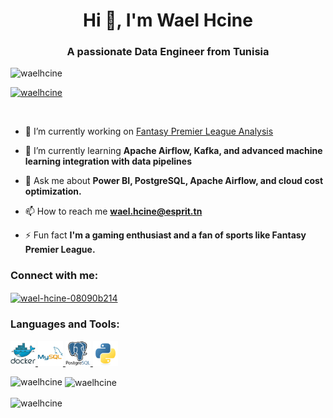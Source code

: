 <h1 align="center">Hi 👋, I'm Wael Hcine</h1>
<h3 align="center">A passionate Data Engineer from Tunisia</h3>

<p align="left"> <img src="https://komarev.com/ghpvc/?username=waelhcine&label=Profile%20views&color=0e75b6&style=flat" alt="waelhcine" /> </p>

<p align="left"> <a href="https://github.com/ryo-ma/github-profile-trophy"><img src="https://github-profile-trophy.vercel.app/?username=waelhcine" alt="waelhcine" /></a> </p>

<p align="left"> <a href="https://twitter.com/" target="blank"><img src="https://img.shields.io/twitter/follow/?logo=twitter&style=for-the-badge" alt="" /></a> </p>

- 🔭 I’m currently working on [Fantasy Premier League Analysis](https://github.com/waelhcine/Fantasy-Premier-League)

- 🌱 I’m currently learning **Apache Airflow, Kafka, and advanced machine learning integration with data pipelines**

- 💬 Ask me about **Power BI, PostgreSQL, Apache Airflow, and cloud cost optimization.**

- 📫 How to reach me **wael.hcine@esprit.tn**

- ⚡ Fun fact **I'm a gaming enthusiast and a fan of sports like Fantasy Premier League.**

<h3 align="left">Connect with me:</h3>
<p align="left">
<a href="https://linkedin.com/in/wael-hcine-08090b214/" target="blank"><img align="center" src="https://raw.githubusercontent.com/rahuldkjain/github-profile-readme-generator/master/src/images/icons/Social/linked-in-alt.svg" alt="wael-hcine-08090b214" height="30" width="40" /></a>
</p>

<h3 align="left">Languages and Tools:</h3>
<p align="left"> 
  <a href="https://www.docker.com/" target="_blank" rel="noreferrer"> 
    <img src="https://raw.githubusercontent.com/devicons/devicon/master/icons/docker/docker-original-wordmark.svg" alt="docker" width="40" height="40"/> 
  </a> 
  <a href="https://www.mysql.com/" target="_blank" rel="noreferrer"> 
    <img src="https://raw.githubusercontent.com/devicons/devicon/master/icons/mysql/mysql-original-wordmark.svg" alt="mysql" width="40" height="40"/> 
  </a> 
  <a href="https://www.postgresql.org" target="_blank" rel="noreferrer"> 
    <img src="https://raw.githubusercontent.com/devicons/devicon/master/icons/postgresql/postgresql-original-wordmark.svg" alt="postgresql" width="40" height="40"/> 
  </a> 
  <a href="https://www.python.org" target="_blank" rel="noreferrer"> 
    <img src="https://raw.githubusercontent.com/devicons/devicon/master/icons/python/python-original.svg" alt="python" width="40" height="40"/> 
  </a> 
</p>

<p><img align="left" src="https://github-readme-stats.vercel.app/api/top-langs?username=waelhcine&show_icons=true&locale=en&layout=compact" alt="waelhcine" /></p>

<p>&nbsp;<img align="center" src="https://github-readme-stats.vercel.app/api?username=waelhcine&show_icons=true&locale=en" alt="waelhcine" /></p>

<p><img align="center" src="https://github-readme-streak-stats.herokuapp.com/?user=waelhcine&" alt="waelhcine" /></p>
